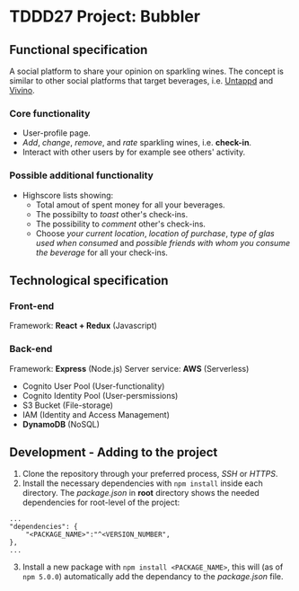 # TDDD27 Project: Bubbler
## Functional specification
A social platform to share your opinion on sparkling wines. The concept is similar to other social platforms that target beverages, i.e. [Untappd](https://untappd.com/) and [Vivino](https://www.vivino.com/).

### Core functionality
* User-profile page.
* *Add*, *change*, *remove*, and *rate* sparkling wines, i.e. **check-in**.
* Interact with other users by for example see others' activity.

### Possible additional functionality
* Highscore lists showing:
   - Total amout of spent money for all your beverages.
   - The possibilty to *toast* other's check-ins.
   - The possibility to *comment* other's check-ins.
   - Choose *your current location*, *location of purchase*, *type of glas used when consumed* and *possible friends with whom you consume the beverage* for all your check-ins. 

## Technological specification
### Front-end
Framework: **React + Redux** (Javascript)


### Back-end
Framework: **Express** (Node.js)
Server service: **AWS** (Serverless)
   - Cognito User Pool (User-functionality)
   - Cognito Identity Pool (User-persmissions)
   - S3 Bucket (File-storage)
   - IAM (Identity and Access Management)
   - **DynamoDB** (NoSQL)


## Development - Adding to the project
1. Clone the repository through your preferred process, *SSH* or *HTTPS*. 
2. Install the necessary dependencies with `npm install` inside each directory. The *package.json* in **root** directory shows the needed dependencies for root-level of the project:
```
...
"dependencies": {
    "<PACKAGE_NAME>":"^<VERSION_NUMBER",
},
...
```
3. Install a new package with `npm install <PACKAGE_NAME>`, this will (as of `npm 5.0.0`) automatically add the dependancy to the *package.json* file.
